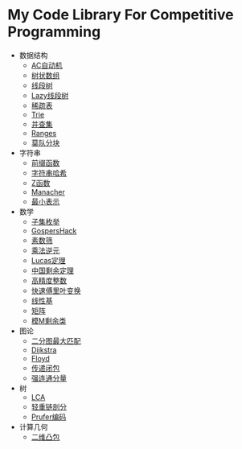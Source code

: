 # My Code Library For Competitive Programming
- 数据结构
	- [AC自动机](https://github.com/hhy3/cp-library/blob/master/include/hy/AC.hpp#L14-L99)
	- [树状数组](https://github.com/hhy3/cp-library/blob/master/include/hy/fenwick_tree.hpp#L10-L50)
	- [线段树](https://github.com/hhy3/cp-library/blob/master/include/hy/segtree.hpp#L10-L47)
	- [Lazy线段树](https://github.com/hhy3/cp-library/blob/master/include/hy/segtree.hpp#L50-L131)
	- [稀疏表](https://github.com/hhy3/cp-library/blob/master/include/hy/sparse_table.hpp#L6-L29)
	- [Trie](https://github.com/hhy3/cp-library/blob/master/include/hy/trie.hpp#L11-L114)
	- [并查集](https://github.com/hhy3/cp-library/blob/master/include/hy/union_find.hpp#L10-L51)
	- [Ranges](https://github.com/hhy3/cp-library/blob/master/include/hy/Ranges.hpp#L9-L27)
  - [莫队分块](https://github.com/hhy3/cp-library/blob/master/include/hy/Mo.hpp#L12-L43)
- 字符串
	- [前缀函数](https://github.com/hhy3/cp-library/blob/master/include/hy/string.hpp#L13-L31)
	- [字符串哈希](https://github.com/hhy3/cp-library/blob/master/include/hy/string.hpp#L24-L33)
	- [Z函数](https://github.com/hhy3/cp-library/blob/master/include/hy/string.hpp#L36-L45)
	- [Manacher](https://github.com/hhy3/cp-library/blob/master/include/hy/string.hpp#L48-L61)
	- [最小表示](https://github.com/hhy3/cp-library/blob/master/include/hy/string.hpp#L64-L77)
- 数学
	- [子集枚举](https://github.com/hhy3/cp-library/blob/master/include/hy/math.hpp#L130)
	- [GospersHack](https://github.com/hhy3/cp-library/blob/master/include/hy/math.hpp#L139)
	- [素数筛](https://github.com/hhy3/cp-library/blob/master/include/hy/math.hpp#L20)
	- [乘法逆元](https://github.com/hhy3/cp-library/blob/master/include/hy/math.hpp#L46)
	- [Lucas定理](https://github.com/hhy3/cp-library/blob/master/include/hy/math.hpp#L70)
	- [中国剩余定理](https://github.com/hhy3/cp-library/blob/master/include/hy/math.hpp#L102)
	- [高精度整数](https://github.com/hhy3/cp-library/blob/master/include/hy/bigint.hpp#L20)
	- [快速傅里叶变换](https://github.com/hhy3/cp-library/blob/master/include/hy/fft.hpp#L11)
	- [线性基](https://github.com/hhy3/cp-library/blob/master/include/hy/linear_bases.hpp#L20)
	- [矩阵](https://github.com/hhy3/cp-library/blob/master/include/hy/matrix.hpp#L19)
	- [模M剩余类](https://github.com/hhy3/cp-library/blob/master/include/hy/modint.hpp#L15)
- 图论
	- [二分图最大匹配](https://github.com/hhy3/cp-library/blob/master/include/hy/hungarian.hpp#L22)
	- [Dijkstra](https://github.com/hhy3/cp-library/blob/master/include/hy/shortest_path.hpp#L18-L37)
	- [Floyd](https://github.com/hhy3/cp-library/blob/master/include/hy/shortest_path.hpp#L39-L43)
  - [传递闭包](https://github.com/hhy3/cp-library/blob/master/include/hy/transitive_closure.hpp#L8-L18)
  - [强连通分量](https://github.com/hhy3/cp-library/blob/master/include/hy/SCC.hpp#L9)
- 树
	- [LCA](https://github.com/hhy3/cp-library/blob/master/include/hy/tree_algos.hpp#L24)
	- [轻重链剖分](https://github.com/hhy3/cp-library/blob/master/include/hy/tree_algos.hpp#L91)
	- [Prufer编码](https://github.com/hhy3/cp-library/blob/master/include/hy/tree_algos.hpp#L156)
- 计算几何
	- [二维凸包](https://github.com/hhy3/cp-library/blob/master/include/hy/geometry.hpp#L131)
